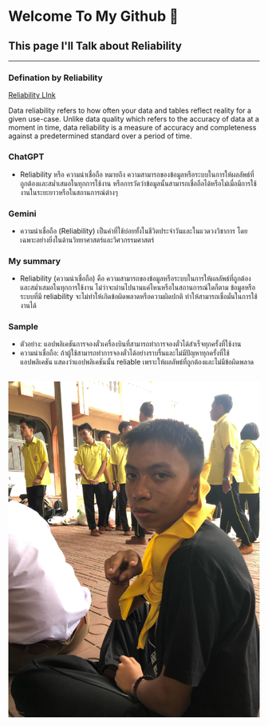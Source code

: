 # Welcome To My Github 🌈
## This page I'll Talk about Reliability
---
### Defination by Reliability
[Reliability LInk](https://www.montecarlodata.com/blog-what-is-data-reliability/?utm_source=chatgpt.com)

Data reliability refers to how often your data and tables reflect reality for a given use-case. Unlike data quality which refers to the accuracy of data at a moment in time, data reliability is a measure of accuracy and completeness against a predetermined standard over a period of time.

### ChatGPT
- Reliability หรือ ความน่าเชื่อถือ หมายถึง ความสามารถของข้อมูลหรือระบบในการให้ผลลัพธ์ที่ถูกต้องและสม่ำเสมอในทุกการใช้งาน หรือการวัดว่าข้อมูลนั้นสามารถเชื่อถือได้หรือไม่เมื่อมีการใช้งานในระยะยาวหรือในสถานการณ์ต่างๆ

### Gemini
- ความน่าเชื่อถือ (Reliability) เป็นคำที่ใช้บ่อยทั้งในชีวิตประจำวันและในแวดวงวิชาการ โดยเฉพาะอย่างยิ่งในด้านวิทยาศาสตร์และวิศวกรรมศาสตร์

### My summary
- Reliability (ความน่าเชื่อถือ) คือ ความสามารถของข้อมูลหรือระบบในการให้ผลลัพธ์ที่ถูกต้องและสม่ำเสมอในทุกการใช้งาน ไม่ว่าจะผ่านไปนานแค่ไหนหรือในสถานการณ์ใดก็ตาม ข้อมูลหรือระบบที่มี reliability จะไม่ทำให้เกิดข้อผิดพลาดหรือความผิดปกติ ทำให้สามารถเชื่อมั่นในการใช้งานได้

### Sample
- ตัวอย่าง: แอปพลิเคชันการจองตั๋วเครื่องบินที่สามารถทำการจองตั๋วได้สำเร็จทุกครั้งที่ใช้งาน
- ความน่าเชื่อถือ: ถ้าผู้ใช้สามารถทำการจองตั๋วได้อย่างราบรื่นและไม่มีปัญหาทุกครั้งที่ใช้แอปพลิเคชัน แสดงว่าแอปพลิเคชันนั้น reliable เพราะให้ผลลัพธ์ที่ถูกต้องและไม่มีข้อผิดพลาด

![Alt text](mypicture/IMG_1473_Original.jpeg)
---

